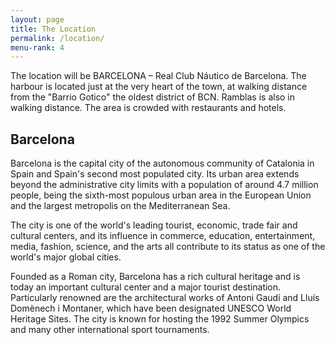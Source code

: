 ```yaml
---
layout: page
title: The Location
permalink: /location/
menu-rank: 4
---
```


The location will be BARCELONA – Real Club Náutico de Barcelona. The harbour is located just at the very heart of the town, at walking distance from the "Barrio Gotico" the oldest district of BCN. Ramblas is also in walking distance. The area is crowded with restaurants and hotels.

## Barcelona

Barcelona is the capital city of the autonomous community of Catalonia in Spain and Spain's second most populated city. Its urban area extends beyond the administrative city limits with a population of around 4.7 million people, being the sixth-most populous urban area in the European Union and the largest metropolis on the Mediterranean Sea.

The city is one of the world's leading tourist, economic, trade fair and cultural centers, and its influence in commerce, education, entertainment, media, fashion, science, and the arts all contribute to its status as one of the world's major global cities.

Founded as a Roman city, Barcelona has a rich cultural heritage and is today an important cultural center and a major tourist destination. Particularly renowned are the architectural works of Antoni Gaudí and Lluís Domènech i Montaner, which have been designated UNESCO World Heritage Sites. The city is known for hosting the 1992 Summer Olympics and many other international sport tournaments.

